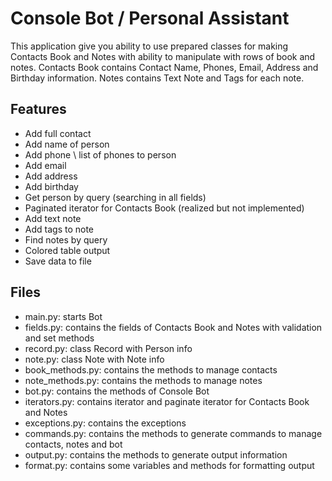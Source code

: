# Console Bot / Personal Assistant

This application give you ability to use prepared classes for making Contacts Book and Notes with ability to manipulate with rows of book and notes.
Contacts Book contains Contact Name, Phones, Email, Address and Birthday information.
Notes contains Text Note and Tags for each note. 

## Features

- Add full contact
- Add name of person
- Add phone \ list of phones to person
- Add email
- Add address
- Add birthday
- Get person by query (searching in all fields)
- Paginated iterator for Contacts Book (realized but not implemented)
- Add text note
- Add tags to note
- Find notes by query
- Colored table output
- Save data to file

## Files

- main.py: starts Bot
- fields.py: contains the fields of Contacts Book and Notes with validation and set methods
- record.py:  class Record with Person info 
- note.py: class Note with Note info
- book_methods.py: contains the methods to manage contacts
- note_methods.py: contains the methods to manage notes
- bot.py: contains the methods of Console Bot
- iterators.py: contains iterator and paginate iterator for Contacts Book and Notes
- exceptions.py: contains the exceptions
- commands.py: contains the methods to generate commands to manage contacts, notes and bot
- output.py: contains the methods to generate output information
- format.py: contains some variables and methods for formatting output

